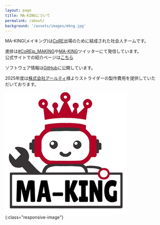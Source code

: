```yaml
---
layout: page
title: MA-KINGについて
permalink: /about/
background: '/assets/images/mkng.jpg'
---
```


MA-KING(メイキング)は[CoRE](https://core.scramble-robot.org/)出場のために結成された社会人チームです。

進捗は[#CoREjp_MAKING](https://x.com/search?q=%23CoREjp_MAKING)や[MA-KING](https://x.com/ma_king_core)ツイッターにて発信しています。  
公式サイトでの紹介ページは[こちら](https://core.scramble-robot.org/player_team/making/)

ソフトウェア情報は[GitHub](https://github.com/CoRE-MA-KING)に公開しています。


2025年度は[株式会社アールティ](https://rt-net.jp/)様よりストライダーの製作費用を提供していただいております。

![](img/ma_king_logo.jpg){:class="responsive-image"}